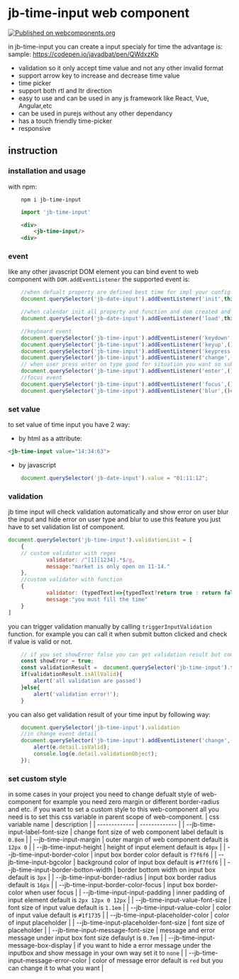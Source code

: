 # jb-time-input web component

[![Published on webcomponents.org](https://img.shields.io/badge/webcomponents.org-published-blue.svg)](https://www.webcomponents.org/element/jb-time-input)

in jb-time-input you can create a input specialy for time the advantage is:
sample: <https://codepen.io/javadbat/pen/QWdxzKb>

- validation so it only accept time value and not any other invalid format
- support arrow key to increase and decrease time value
- time picker
- support both rtl and ltr direction
- easy to use and can be used in any js framework like React, Vue, Angular,etc
- can be used in purejs without any other dependancy
- has a touch friendly time-picker
- responsive

## instruction

### installation and usage

with npm:

```command
    npm i jb-time-input
```

```javascript
    import 'jb-time-input'
```

```HTML
    <div>
        <jb-time-input/>
    <div>
```

### event

like any other javascript DOM element you can bind event to web component with `DOM.addEventListener` the supported event is:

```javascript
    //when defualt property are defined best time for impl your config
    document.querySelector('jb-date-input').addEventListener('init',this.onCalendarElementInitiated);

    //when calendar init all property and function and dom created and bind successully
    document.querySelector('jb-date-input').addEventListener('load',this.onCalendarElementLoaded);

    //keyboard event
    document.querySelector('jb-time-input').addEventListener('keydown',()=>{});
    document.querySelector('jb-time-input').addEventListener('keyup',()=>{});
    document.querySelector('jb-time-input').addEventListener('keypress',()=>{});
    document.querySelector('jb-time-input').addEventListener('change',()=>{});
    // when user press enter on type good for situation you want so submit form or call search function on user press enter. 
    document.querySelector('jb-time-input').addEventListener('enter',()=>{});
    //focus event
    document.querySelector('jb-time-input').addEventListener('focus',()=>{});
    document.querySelector('jb-time-input').addEventListener('blur',()=>{});
```

### set value

to set value of time input you have 2 way:

- by html as a attribute:

```html
<jb-time-input value="14:34:63">
```

- by javascript

```javascript
    document.querySelector('jb-date-input').value = "01:11:12";
```

### validation

jb time input will check validation automatically and show error on user blur the input and hide error on user type and blur to use this feature you just have to set validation list of component.

```javascript
document.querySelector('jb-time-input').validationList = [
    {
    // custom validator with regex
            validator: /^[1][1234].*$/g,
            message:"market is only open on 11-14."
    },
    //custom validator with function 
    {
            validator: (typedText)=>{typedText?return true : return false;},
            message:"you must fill the time"
    }
]
```

you can trigger validation manually by calling `triggerInputValidation` function. for example you can call it when submit button clicked and check if value is valid or not.

```javascript
    // if you set showError false you can get validation result but component wont show error to user by itself its good when you want show error in your own way
    const showError = true;
    const validationResult =  document.querySelector('jb-time-input').triggerInputValidation(showError);
    if(validationResult.isAllValid){
        alert('all validation are passed')
    }else{
        alert('validation error!');
    }

```

you can also get validation result of your time input by following way:

```javascript
    document.querySelector('jb-time-input').validation
    //in change event detail
    document.querySelector('jb-time-input').addEventListener('change',(e)=>{
        alert(e.detail.isValid);
        console.log(e.detail.validationObject);
    });

```

### set custom style

in some cases in your project you need to change defualt style of web-component for example you need zero margin or different border-radius and etc.
if you want to set a custom style to this web-component all you need is to set this css variable in parent scope of web-component.
| css variable name                       | description                                                                                              |
| -------------                           | -------------                                                                                            |
| --jb-time-input-label-font-size         | change font size of web component label default is `0.8em`                                               |
| --jb-time-input-margin                  | outer margin of web component default is `12px 0`                                                        |
| --jb-time-input-height                  | height of input element default is `40px`                                                                |
| --jb-time-input-border-color            | input box border color default is `f7f6f6`                                                               |
| --jb-time-input-bgcolor                 | background color of input box default is `#f7f6f6`                                                       |
| --jb-time-input-border-botton-width     | border bottom width on input box default is `3px`                                                        |
| --jb-time-input-border-radius           | input box border radius  default is `16px`                                                               |
| --jb-time-input-border-color-focus      | input box border-color when user focus                                                                   |
| --jb-time-input-input-padding           | inner padding of input element default is `2px 12px 0 12px`                                              |
| --jb-time-input-value-font-size         | font size of input value default is `1.1em`                                                              |
| --jb-time-input-value-color             | color of input value default is `#1f1735`                                                                |
| --jb-time-input-placeholder-color       | color of input placeholder                                                                               |
| --jb-time-input-placeholder-font-size   | font size of placeholder                                                                                 |
| --jb-time-input-message-font-size       | message and error message under input box font size defaulyt is `0.7em`                                  |
| --jb-time-input-message-box-display     | if you want to hide a error message under the inputbox and show message in your own way set it to `none` |
| --jb-time-input-message-error-color     | color of message error default is `red` but you can change it to what you want                           |
